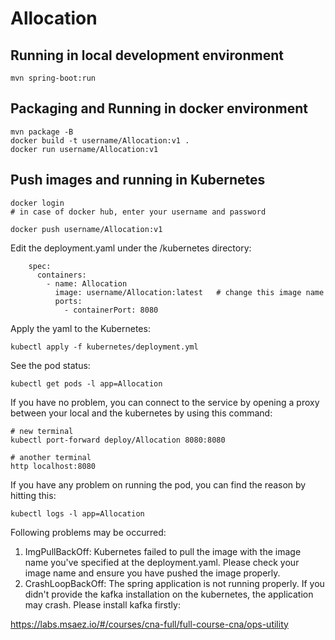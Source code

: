 # Allocation

## Running in local development environment

```
mvn spring-boot:run
```

## Packaging and Running in docker environment

```
mvn package -B
docker build -t username/Allocation:v1 .
docker run username/Allocation:v1
```

## Push images and running in Kubernetes

```
docker login 
# in case of docker hub, enter your username and password

docker push username/Allocation:v1
```

Edit the deployment.yaml under the /kubernetes directory:
```
    spec:
      containers:
        - name: Allocation
          image: username/Allocation:latest   # change this image name
          ports:
            - containerPort: 8080

```

Apply the yaml to the Kubernetes:
```
kubectl apply -f kubernetes/deployment.yml
```

See the pod status:
```
kubectl get pods -l app=Allocation
```

If you have no problem, you can connect to the service by opening a proxy between your local and the kubernetes by using this command:
```
# new terminal
kubectl port-forward deploy/Allocation 8080:8080

# another terminal
http localhost:8080
```

If you have any problem on running the pod, you can find the reason by hitting this:
```
kubectl logs -l app=Allocation
```

Following problems may be occurred:

1. ImgPullBackOff:  Kubernetes failed to pull the image with the image name you've specified at the deployment.yaml. Please check your image name and ensure you have pushed the image properly.
1. CrashLoopBackOff: The spring application is not running properly. If you didn't provide the kafka installation on the kubernetes, the application may crash. Please install kafka firstly:

https://labs.msaez.io/#/courses/cna-full/full-course-cna/ops-utility

